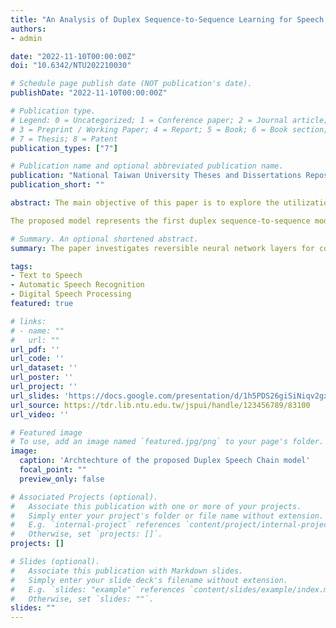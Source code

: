 ```yaml
---
title: "An Analysis of Duplex Sequence‑to‑Sequence Learning for Speech Chain"
authors:
- admin

date: "2022-11-10T00:00:00Z"
doi: "10.6342/NTU202210030"

# Schedule page publish date (NOT publication's date).
publishDate: "2022-11-10T00:00:00Z"

# Publication type.
# Legend: 0 = Uncategorized; 1 = Conference paper; 2 = Journal article;
# 3 = Preprint / Working Paper; 4 = Report; 5 = Book; 6 = Book section;
# 7 = Thesis; 8 = Patent
publication_types: ["7"]

# Publication name and optional abbreviated publication name.
publication: "National Taiwan University Theses and Dissertations Repository"
publication_short: ""

abstract: The main objective of this paper is to explore the utilization of reversible neural network layers for constructing a duplex speech chain model, enabling effective utilization of bidirectional supervision signals from parallel datasets. Current methods employing bidirectional supervision signals are primarily categorized into two groups: general multi-task learning and cycle consistency. While both categories utilize bidirectional supervision signals, these methods possess their own limitations. To address these challenges and create a duplex model for bidirectional speech tasks encompassing speech synthesis and speech recognition, we propose reversible modules and operations that can handle text and speech length discrepancies.

The proposed model represents the first duplex sequence-to-sequence model capable of addressing both speech synthesis and speech recognition challenges. Moreover, this research introduces the application of reversible neural networks to speech-related tasks. We also conduct an analysis of how the utilization of bidirectional supervision signals affects the performance of the duplex model.

# Summary. An optional shortened abstract.
summary: The paper investigates reversible neural network layers for constructing a duplex speech chain model that utilizes bidirectional supervision signals. It introduces a novel approach to address speech synthesis and recognition challenges while analyzing the impact of bidirectional supervision on performance.

tags:
- Text to Speech
- Automatic Speech Recognition
- Digital Speech Processing
featured: true

# links:
# - name: ""
#   url: ""
url_pdf: ''
url_code: ''
url_dataset: ''
url_poster: ''
url_project: ''
url_slides: 'https://docs.google.com/presentation/d/1h5PDS26giSiNiqv2gxA7AGSubHjLCEnlJ0zTJOsKRXI/edit?usp=sharing'
url_source: https://tdr.lib.ntu.edu.tw/jspui/handle/123456789/83100
url_video: ''

# Featured image
# To use, add an image named `featured.jpg/png` to your page's folder. 
image:
  caption: 'Archtechture of the proposed Duplex Speech Chain model'
  focal_point: ""
  preview_only: false

# Associated Projects (optional).
#   Associate this publication with one or more of your projects.
#   Simply enter your project's folder or file name without extension.
#   E.g. `internal-project` references `content/project/internal-project/index.md`.
#   Otherwise, set `projects: []`.
projects: []

# Slides (optional).
#   Associate this publication with Markdown slides.
#   Simply enter your slide deck's filename without extension.
#   E.g. `slides: "example"` references `content/slides/example/index.md`.
#   Otherwise, set `slides: ""`.
slides: ""
---
```

